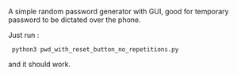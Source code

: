 A simple random password generator with GUI, good for temporary password to be dictated over the phone.

Just run :

     python3 pwd_with_reset_button_no_repetitions.py
     
and it should work.
